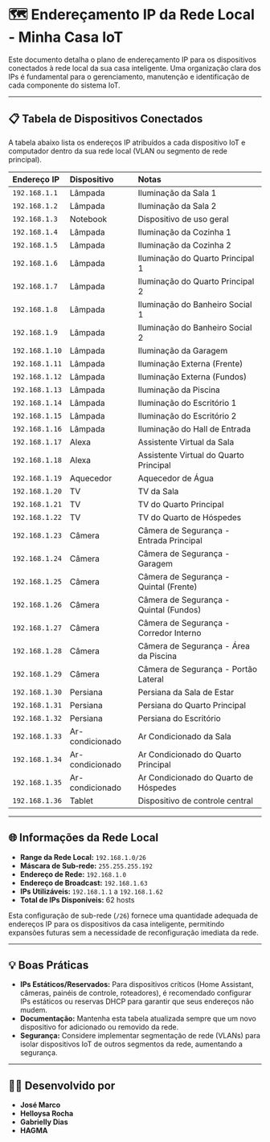 # 🗺️ Endereçamento IP da Rede Local - Minha Casa IoT

Este documento detalha o plano de endereçamento IP para os dispositivos conectados à rede local da sua casa inteligente. Uma organização clara dos IPs é fundamental para o gerenciamento, manutenção e identificação de cada componente do sistema IoT.

---

## 📋 Tabela de Dispositivos Conectados

A tabela abaixo lista os endereços IP atribuídos a cada dispositivo IoT e computador dentro da sua rede local (VLAN ou segmento de rede principal).

| Endereço IP     | Dispositivo       | Notas                                                                                                                                                                                                                                            |
| :-------------- | :---------------- | :--------------------------------------------------------------------------------------------------------------------------------------------------------------------------------------------------------------------------------------- |
| `192.168.1.1`   | Lâmpada           | Iluminação da Sala 1                                                                                                                                                                                                                     |
| `192.168.1.2`   | Lâmpada           | Iluminação da Sala 2                                                                                                                                                                                                                     |
| `192.168.1.3`   | Notebook          | Dispositivo de uso geral                                                                                                                                                                                                                 |
| `192.168.1.4`   | Lâmpada           | Iluminação da Cozinha 1                                                                                                                                                                                                                  |
| `192.168.1.5`   | Lâmpada           | Iluminação da Cozinha 2                                                                                                                                                                                                                  |
| `192.168.1.6`   | Lâmpada           | Iluminação do Quarto Principal 1                                                                                                                                                                                                         |
| `192.168.1.7`   | Lâmpada           | Iluminação do Quarto Principal 2                                                                                                                                                                                                         |
| `192.168.1.8`   | Lâmpada           | Iluminação do Banheiro Social 1                                                                                                                                                                                                          |
| `192.168.1.9`   | Lâmpada           | Iluminação do Banheiro Social 2                                                                                                                                                                                                          |
| `192.168.1.10`  | Lâmpada           | Iluminação da Garagem                                                                                                                                                                                                                    |
| `192.168.1.11`  | Lâmpada           | Iluminação Externa (Frente)                                                                                                                                                                                                              |
| `192.168.1.12`  | Lâmpada           | Iluminação Externa (Fundos)                                                                                                                                                                                                              |
| `192.168.1.13`  | Lâmpada           | Iluminação da Piscina                                                                                                                                                                                                                    |
| `192.168.1.14`  | Lâmpada           | Iluminação do Escritório 1                                                                                                                                                                                                               |
| `192.168.1.15`  | Lâmpada           | Iluminação do Escritório 2                                                                                                                                                                                                               |
| `192.168.1.16`  | Lâmpada           | Iluminação do Hall de Entrada                                                                                                                                                                                                            |
| `192.168.1.17`  | Alexa             | Assistente Virtual da Sala                                                                                                                                                                                                               |
| `192.168.1.18`  | Alexa             | Assistente Virtual do Quarto Principal                                                                                                                                                                                                   |
| `192.168.1.19`  | Aquecedor         | Aquecedor de Água                                                                                                                                                                                                                        |
| `192.168.1.20`  | TV                | TV da Sala                                                                                                                                                                                                                               |
| `192.168.1.21`  | TV                | TV do Quarto Principal                                                                                                                                                                                                                   |
| `192.168.1.22`  | TV                | TV do Quarto de Hóspedes                                                                                                                                                                                                                 |
| `192.168.1.23`  | Câmera            | Câmera de Segurança - Entrada Principal                                                                                                                                                                                                  |
| `192.168.1.24`  | Câmera            | Câmera de Segurança - Garagem                                                                                                                                                                                                            |
| `192.168.1.25`  | Câmera            | Câmera de Segurança - Quintal (Frente)                                                                                                                                                                                                   |
| `192.168.1.26`  | Câmera            | Câmera de Segurança - Quintal (Fundos)                                                                                                                                                                                                   |
| `192.168.1.27`  | Câmera            | Câmera de Segurança - Corredor Interno                                                                                                                                                                                                   |
| `192.168.1.28`  | Câmera            | Câmera de Segurança - Área da Piscina                                                                                                                                                                                                    |
| `192.168.1.29`  | Câmera            | Câmera de Segurança - Portão Lateral                                                                                                                                                                                                     |
| `192.168.1.30`  | Persiana          | Persiana da Sala de Estar                                                                                                                                                                                                                |
| `192.168.1.31`  | Persiana          | Persiana do Quarto Principal                                                                                                                                                                                                             |
| `192.168.1.32`  | Persiana          | Persiana do Escritório                                                                                                                                                                                                                   |
| `192.168.1.33`  | Ar-condicionado   | Ar Condicionado da Sala                                                                                                                                                                                                                  |
| `192.168.1.34`  | Ar-condicionado   | Ar Condicionado do Quarto Principal                                                                                                                                                                                                      |
| `192.168.1.35`  | Ar-condicionado   | Ar Condicionado do Quarto de Hóspedes                                                                                                                                                                                                    |
| `192.168.1.36`  | Tablet            | Dispositivo de controle central                                                                                                                                                                                                          |

---

## 🌐 Informações da Rede Local

* **Range da Rede Local:** `192.168.1.0/26`
* **Máscara de Sub-rede:** `255.255.255.192`
* **Endereço de Rede:** `192.168.1.0`
* **Endereço de Broadcast:** `192.168.1.63`
* **IPs Utilizáveis:** `192.168.1.1` a `192.168.1.62`
* **Total de IPs Disponíveis:** 62 hosts

Esta configuração de sub-rede (`/26`) fornece uma quantidade adequada de endereços IP para os dispositivos da casa inteligente, permitindo expansões futuras sem a necessidade de reconfiguração imediata da rede.

---

## 💡 Boas Práticas

* **IPs Estáticos/Reservados:** Para dispositivos críticos (Home Assistant, câmeras, painéis de controle, roteadores), é recomendado configurar IPs estáticos ou reservas DHCP para garantir que seus endereços não mudem.
* **Documentação:** Mantenha esta tabela atualizada sempre que um novo dispositivo for adicionado ou removido da rede.
* **Segurança:** Considere implementar segmentação de rede (VLANs) para isolar dispositivos IoT de outros segmentos da rede, aumentando a segurança.

---

## 🧑‍💻 Desenvolvido por

* **José Marco**
* **Helloysa Rocha**
* **Gabrielly Dias**
* **HAGMA**
